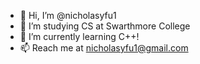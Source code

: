 - 👋 Hi, I’m @nicholasyfu1
- 👀 I’m studying CS at Swarthmore College
- 🌱 I’m currently learning C++!
- 📫 Reach me at nicholasyfu1@gmail.com

<!---
nicholasyfu1/nicholasyfu1 is a ✨ special ✨ repository because its `README.md` (this file) appears on your GitHub profile.
You can click the Preview link to take a look at your changes.
--->
